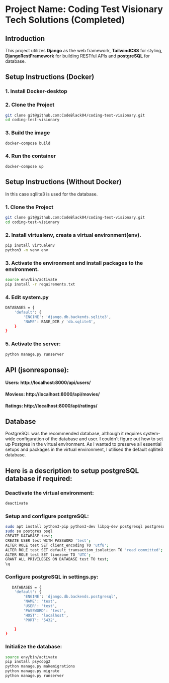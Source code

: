 # Project Name: Coding Test Visionary Tech Solutions (Completed)

## Introduction
This project utilizes **Django** as the web framework, **TailwindCSS** for styling, **DjangoRestFramework** for building RESTful APIs and **postgreSQL** for database.

## Setup Instructions (Docker)

### 1. Install Docker-desktop

### 2. Clone the Project
```bash
git clone git@github.com:CodeBlack04/coding-test-visionary.git
cd coding-test-visionary
```

### 3. Build the image
```bash
docker-compose build
```

### 4. Run the container
```
docker-compose up
```

## Setup Instructions (Without Docker)
In this case sqllite3 is used for the database.
### 1. Clone the Project
```bash
git clone git@github.com:CodeBlack04/coding-test-visionary.git
cd coding-test-visionary
```
### 2. Install virtualenv, create a virtual environment(env).
```bash
pip install virtualenv
python3 -m venv env
```
### 3. Activate the environment and install packages to the environment.
```bash  
source env/bin/activate
pip install -r requirements.txt
```

### 4. Edit system.py
```bash
DATABASES = {
    'default': {
        'ENGINE': 'django.db.backends.sqlite3',
        'NAME': BASE_DIR / 'db.sqlite3',
    }
}
```

### 5. Activate the server:
```bash
python manage.py runserver
```

## API (jsonresponse):
#### Users: http://localhost:8000/api/users/
#### Moviess: http://localhost:8000/api/movies/
#### Ratings: http://localhost:8000/api/ratings/

## Database
PostgreSQL was the recommended database, although it requires system-wide configuration of the database and user. I couldn't figure out how to set up Postgres in the virtual environment. As I wanted to preserve all essential setups and packages in the virtual environment, I utilised the default sqllite3 database.

## Here is a description to setup postgreSQL database if required:
### Deactivate the virtual environment:
```bash
deactivate
```
### Setup and configure postgreSQL:
```bash
sudo apt install python3-pip python3-dev libpq-dev postgresql postgresql-contrib
sudo su postgres psql
CREATE DATABASE test;
CREATE USER test WITH PASSWORD 'test';
ALTER ROLE test SET client_encoding TO 'utf8';
ALTER ROLE test SET default_transaction_isolation TO 'read committed';
ALTER ROLE test SET timezone TO 'UTC';
GRANT ALL PRIVILEGES ON DATABASE test TO test;
\q
```
### Configure postgreSQL in settings.py:
```bash
   DATABASES = {
    'default': {
        'ENGINE': 'django.db.backends.postgresql',
        'NAME': 'test',
        'USER': 'test',
        'PASSWORD': 'test',
        'HOST': 'localhost',
        'PORT': '5432',

    }
}
```
### Initialize the database:
```bash
source env/bin/activate
pip install psycopg2
python manage.py makemigrations
python manage.py migrate
python manage.py runserver
```


  
